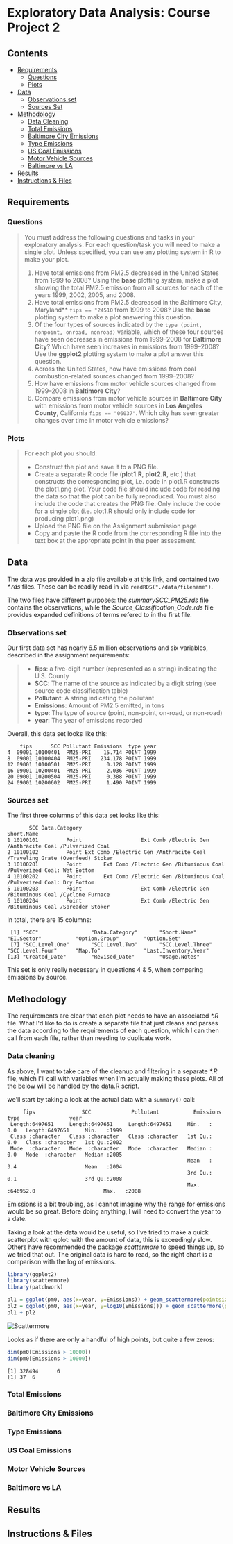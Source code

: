 # Exploratory Data Analysis: Course Project 2

## Contents
- [Requirements](#Requirements)
  - [Questions](#Questions)
  - [Plots](#Plots)
- [Data](#Data)
  - [Observations set](#observations-set)
  - [Sources Set](#sources-set)
- [Methodology](#Methodology)
  - [Data Cleaning](#data-cleaning)
  - [Total Emissions](#total-emissions)
  - [Baltimore City Emissions](#baltimore-city-emissions)
  - [Type Emissions](#type-emissions)
  - [US Coal Emissions](#us-coal-emissions)
  - [Motor Vehicle Sources](#Motor-Vehicle-Sources)
  - [Baltimore vs LA](#Baltimore-vs-LA)
- [Results](#Results)
- [Instructions & Files](#instructions-files)

## Requirements

### Questions
> You must address the following questions and tasks in your exploratory analysis. For each question/task you will need to make a single plot. Unless specified, you can use any plotting system in R to make your plot.
>1. Have total emissions from PM2.5 decreased in the United States from 1999 to 2008? Using the **base** plotting system, make a plot showing the total PM2.5 emission from all sources for each of the years 1999, 2002, 2005, and 2008.
>2. Have total emissions from PM2.5 decreased in the *B*altimore City, Maryland** ```fips == "24510``` from 1999 to 2008? Use the **base** plotting system to make a plot answering this question.
>3. Of the four types of sources indicated by the ```type (point, nonpoint, onroad, nonroad)``` variable, which of these four sources have seen decreases in emissions from 1999–2008 for **Baltimore City**? Which have seen increases in emissions from 1999–2008? Use the **ggplot2** plotting system to make a plot answer this question.
>4. Across the United States, how have emissions from coal combustion-related sources changed from 1999–2008?
>5. How have emissions from motor vehicle sources changed from 1999–2008 in **Baltimore City**?
>6. Compare emissions from motor vehicle sources in **Baltimore City** with emissions from motor vehicle sources in **Los Angeles County**, California ```fips == "06037"```. Which city has seen greater changes over time in motor vehicle emissions?

### Plots

>For each plot you should:
>- Construct the plot and save it to a PNG file.
>- Create a separate R code file (**plot1.R**, **plot2.R**, etc.) that constructs the corresponding plot, i.e. code in plot1.R constructs the plot1.png plot. Your code file should include code for reading the data so that the plot can be fully reproduced. You must also include the code that creates the PNG file. Only include the code for a single plot (i.e. plot1.R should only include code for producing plot1.png)
>- Upload the PNG file on the Assignment submission page
>- Copy and paste the R code from the corresponding R file into the text box at the appropriate point in the peer assessment.

## Data

The data was provided in a zip file available at [this link](https://d396qusza40orc.cloudfront.net/exdata%2Fdata%2FNEI_data.zip), and contained two _\*.rds_ files. These can be readily read in via ```readRDS("./data/filename")```.

The two files have different purposes: the _summarySCC\_PM25.rds_ file contains the observations, while the _Source\_Classification\_Code.rds_ file provides expanded definitions of terms refered to in the first file.

### Observations set

Our first data set has nearly 6.5 million observations and six variables, described in the assignment requirements:

>- **fips**: a five-digit number (represented as a string) indicating the U.S. County
>- **SCC**: The name of the source as indicated by a digit string (see source code classification table)
>- **Pollutant**: A string indicating the pollutant
>- **Emissions**: Amount of PM2.5 emitted, in tons
>- **type**: The type of source (point, non-point, on-road, or non-road)
>- **year**: The year of emissions recorded

Overall, this data set looks like this:

```
    fips      SCC Pollutant Emissions  type year
4  09001 10100401  PM25-PRI    15.714 POINT 1999
8  09001 10100404  PM25-PRI   234.178 POINT 1999
12 09001 10100501  PM25-PRI     0.128 POINT 1999
16 09001 10200401  PM25-PRI     2.036 POINT 1999
20 09001 10200504  PM25-PRI     0.388 POINT 1999
24 09001 10200602  PM25-PRI     1.490 POINT 1999
```

### Sources set

The first three columns of this data set looks like this:

```
       SCC Data.Category                                                                 Short.Name
1 10100101         Point                   Ext Comb /Electric Gen /Anthracite Coal /Pulverized Coal
2 10100102         Point Ext Comb /Electric Gen /Anthracite Coal /Traveling Grate (Overfeed) Stoker
3 10100201         Point       Ext Comb /Electric Gen /Bituminous Coal /Pulverized Coal: Wet Bottom
4 10100202         Point       Ext Comb /Electric Gen /Bituminous Coal /Pulverized Coal: Dry Bottom
5 10100203         Point                   Ext Comb /Electric Gen /Bituminous Coal /Cyclone Furnace
6 10100204         Point                   Ext Comb /Electric Gen /Bituminous Coal /Spreader Stoker
```
In total, there are 15 columns:

```
 [1] "SCC"                 "Data.Category"       "Short.Name"          "EI.Sector"           "Option.Group"        "Option.Set"         
 [7] "SCC.Level.One"       "SCC.Level.Two"       "SCC.Level.Three"     "SCC.Level.Four"      "Map.To"              "Last.Inventory.Year"
[13] "Created_Date"        "Revised_Date"        "Usage.Notes"        
```

This set is only really necessary in questions 4 & 5, when comparing emissions by source.

## Methodology

The requirements are clear that each plot needs to have an associated _*.R_ file. What I'd like to do is create a separate file that just cleans and parses the data according to the requirements of each question, which I can then call from each file, rather than needing to duplicate work.

### Data cleaning

As above, I want to take care of the cleanup and filtering in a separate _*.R_ file, which I'll call with variables when I'm actually making these plots. All of the below will be handled by the [data.R](data.R) script.

we'll start by taking a look at the actual data with a ```summary()``` call:
```
     fips               SCC             Pollutant           Emissions            type                year     
 Length:6497651     Length:6497651     Length:6497651     Min.   :     0.0   Length:6497651     Min.   :1999  
 Class :character   Class :character   Class :character   1st Qu.:     0.0   Class :character   1st Qu.:2002  
 Mode  :character   Mode  :character   Mode  :character   Median :     0.0   Mode  :character   Median :2005  
                                                          Mean   :     3.4                      Mean   :2004  
                                                          3rd Qu.:     0.1                      3rd Qu.:2008  
                                                          Max.   :646952.0                      Max.   :2008 
```

Emissions is a bit troubling, as I cannot imagine why the range for emissions would be so great. Before doing anything, I will need to convert the year to a date.

Taking a look at the data would be useful, so I've tried to make a quick scatterplot with qplot: with the amount of data, this is exceedingly slow. Others have recommended the package _scattermore_ to speed things up, so we tried that out. The original data is hard to read, so the right chart is a comparison with the log of emissions.

```R
library(ggplot2)
library(scattermore)
library(patchwork)

pl1 = ggplot(pm0, aes(x=year, y=Emissions)) + geom_scattermore(pointsize = 2)
pl2 = ggplot(pm0, aes(x=year, y=log10(Emissions))) + geom_scattermore(pointsize = 2)
pl1 + pl2
```

![Scattermore](images/scattermore.png)

Looks as if there are only a handful of high points, but quite a few zeros:

```R
dim(pm0[Emissions > 10000])
dim(pm0[Emissions > 10000])
```
```
[1] 328494      6
[1] 37  6
```





### Total Emissions

### Baltimore City Emissions

### Type Emissions

### US Coal Emissions

### Motor Vehicle Sources

### Baltimore vs LA

## Results

## Instructions & Files

